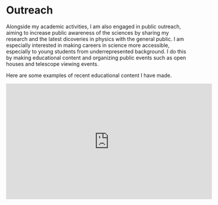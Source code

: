 # Outreach

Alongside my academic activities, I am also engaged in public outreach, aiming to increase public awareness of the sciences by sharing my research and the latest dicoveries in physics with the general public. I am especially interested in making careers in science more accessible, especially to young students from underrepresented background. I do this by making educational content and organizing public events such as open houses and telescope viewing events.

Here are some examples of recent educational content I have made.

<iframe width="560" height="315" src="https://www.youtube.com/embed/OHdUFPAK7f0?si=w6DHcXhuaZJp-gbe" title="YouTube video player" frameborder="0" allow="accelerometer; autoplay; clipboard-write; encrypted-media; gyroscope; picture-in-picture; web-share" referrerpolicy="strict-origin-when-cross-origin" allowfullscreen></iframe>


